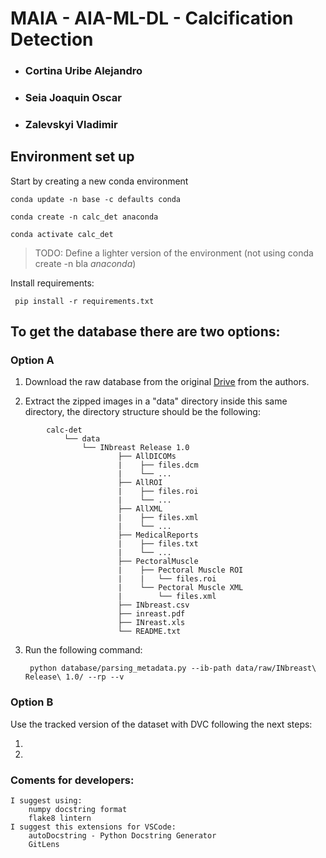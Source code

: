 # MAIA - AIA-ML-DL - Calcification Detection

- ### Cortina Uribe Alejandro
- ### Seia Joaquin Oscar
- ### Zalevskyi Vladimir

## Environment set up

Start by creating a new conda environment

``` conda update -n base -c defaults conda ```

``` conda create -n calc_det anaconda ``` 

``` conda activate calc_det ```

> TODO: Define a lighter version of the environment (not using conda create -n bla *anaconda*)


Install requirements:

``` pip install -r requirements.txt```

## To get the database there are two options:

### Option A
1. Download the raw database from the original [Drive](https://drive.google.com/file/d/19n-p9p9C0eCQA1ybm6wkMo-bbeccT_62/view) from the authors.

2. Extract the zipped images in a "data" directory inside this same directory, the directory structure should be the following:

```
        calc-det
            └── data
                └── INbreast Release 1.0
                        ├── AllDICOMs
                        |    ├── files.dcm
                        |    └── ...
                        ├── AllROI
                        |    ├── files.roi
                        |    └── ...
                        ├── AllXML
                        |    ├── files.xml
                        |    └── ...
                        ├── MedicalReports
                        |    ├── files.txt
                        |    └── ...
                        ├── PectoralMuscle
                        |    ├── Pectoral Muscle ROI
                        |    |   └── files.roi
                        |    └── Pectoral Muscle XML
                        |        └── files.xml
                        ├── INbreast.csv
                        ├── inreast.pdf
                        ├── INreast.xls
                        └── README.txt
```

3. Run the following command:


    ``` python database/parsing_metadata.py --ib-path data/raw/INbreast\ Release\ 1.0/ --rp --v```

### Option B

Use the tracked version of the dataset with DVC following the next steps:

1. 
2. 

### Coments for developers:
    I suggest using:
        numpy docstring format
        flake8 lintern
    I suggest this extensions for VSCode:
        autoDocstring - Python Docstring Generator
        GitLens
